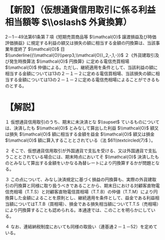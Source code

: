 # 【新設】（仮想通貨信用取引に係る利益相当額等 $\\oslash$ 外貨換算）

2－1－49法第61条第７項《短期売買商品等 $\\mathcal{O}$ 譲渡損益及び時価評価損益》に規定する利益の額又は損失の額に相当する金額の円換算は、当該事業年度終了 $\\mathcal{O}$ 日 $\\underline{{\\mathcal{O}\\perp3,\\mathcal{O}),,2,-,1,-}}$ ２《外貨建取引及び発生時換算法 $\\mathcal{O}$ 円換算》に定める電信売買相場 $\\mathcal{O}$ 仲値による。ただし、継続適用を条件として、当該利益の額に相当する金額については13の２－１－２に定める電信買相場、当該損失の額に相当する金額については13の２－１－２に定める電信売相場によることができるものとする。

# 【解説】

１ 仮想通貨信用取引のうち、期末に未決済とな $\\supset$ ているものについては、決済したも $\\mathcal{O}$ とみなして算出した利益 $\\mathcal{O}$ 額又は損失 $\\mathcal{O}$ 額に相当する金額を益金 $\\mathcal{O}$ 額又は損金 $\\mathcal{O}$ 額に算入することとされている（法 $61\\textcircled{7}$ ）。

２ そこで、仮想通貨信用取引が外国通貨で支払を受ける、又は外国通貨で支払うこととされている場合には、期末時点においてそ $\\mathcal{O}$ 決済したものとみなして算出する金額をいかなる為替レートにより円換算するかが問題となる。

３ この点について、みなし決済規定に基づく損益の円換算も、実際の外貨建取引の円換算と同様に取り扱うべきであることから、期末日における対顧客直物電信売相場（T.T.S）と対顧客直物電信買相場（T.T.B）の仲値（T.T.M）により円換算した金額によることを原則とし、継続適用を条件として、益金である利益相当額についてはT.T.B（買相場）、損金である損失相当額についてT.T.S（売相場）により円換算することも認められる。本通達では、このことを明らかにしている。

４ なお、連結納税制度においても同様の取扱い（連基通２－１－52）を定めている。